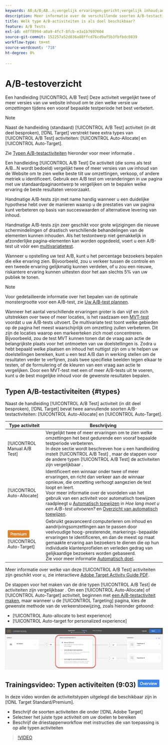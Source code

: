 ```yaml
---
keywords: AB;A/B;AB..n;vergelijk ervaringen;gericht;vergelijk inhoud;auto-doel;auto-toewijzen
description: Meer informatie over de verschillende soorten A/B-testactiviteiten in Adobe [!DNL Target] - Handmatig, automatisch toegewezen en automatisch doel. Kies de juiste voor je.
title: Welk type A/B-activiteiten is als doel beschikbaar?
feature: A/B Tests
exl-id: e8ff8994-a0a9-4fc7-8fcb-e3a1b7697604
source-git-commit: 152257a52d836a88ffcd76cd9af5b3fbfbdc0839
workflow-type: tm+mt
source-wordcount: '718'
ht-degree: 0%

---
```


# A/B-testoverzicht

Een handleiding [!UICONTROL A/B Test] Deze activiteit vergelijkt twee of meer versies van uw website inhoud om te zien welke versie uw omzettingen tijdens een vooraf bepaalde testperiode het best verbetert.

>[!NOTE]
>
>Naast de handleiding (standaard) [!UICONTROL A/B Test] activiteit (in dit deel besproken), [!DNL Target] verstrekt twee extra types van [!UICONTROL A/B Test] activiteiten: [!UICONTROL Auto-Allocate] en [!UICONTROL Auto-Target].
>
>Zie [Typen A/B-testactiviteiten](#types) hieronder voor meer informatie .

Een handleiding [!UICONTROL A/B Test] De activiteit (die soms als test A/B...N wordt bedoeld) vergelijkt twee of meer versies van uw inhoud van de Website om te zien welke beste tilt uw omzettingen, verkoop, of andere metriek u identificeert. Gebruik een A/B test om veranderingen in uw pagina met uw standaardpaginaontwerp te vergelijken om te bepalen welke ervaring de beste resultaten veroorzaakt.

Handmatige A/B-tests zijn met name handig wanneer u een duidelijke hypothese hebt over de manieren waarop u de prestaties van uw pagina kunt verbeteren op basis van succeswaarden of alternatieve levering van inhoud.

Handmatige A/B-tests zijn zeer geschikt voor grote wijzigingen die nieuwe schermindelingen of drastisch verschillende behandelingen van de elementen kunnen inhouden. Als het testontwerp niet gemakkelijk in afzonderlijke pagina-elementen kan worden opgedeeld, voert u een A/B-test uit vóór een [multivariatietest](/help/main/c-activities/c-multivariate-testing/multivariate-testing.md).

Wanneer u opstelling uw test A/B, kunt u het percentage bezoekers bepalen die elke ervaring zien. Bijvoorbeeld, zou u verkeer tussen de controle en een tweede ervaring gelijkmatig kunnen verdelen, of u zou een nieuwe, riskantere ervaring kunnen uittesten door het aan slechts 5% van uw publiek te tonen.

>[!NOTE]
>
>Voor gedetailleerde informatie over het bepalen van de optimale monstergrootte voor een A/B-test, zie [Uw A/B-test plannen](/help/main/c-activities/t-test-ab/sample-size-determination.md).

Wanneer het aantal verschillende ervaringen groter is dan vijf en zich uitstrekken over twee of meer locaties, is het raadzaam een [MVT-test](/help/main/c-activities/c-multivariate-testing/multivariate-testing.md) voordat u uw A/B-tests uitvoert. De multivariate test toont welke gebieden op de pagina het meest waarschijnlijk om omzetting zullen verbeteren. Dit zijn de locaties waarop een markeerteken zich moet concentreren. Bijvoorbeeld, zou de test MVT kunnen tonen dat de vraag aan actie de belangrijkste plaats voor het ontmoeten van uw doelstellingen is. Zodra u hebt bepaald welke plaatsen en inhoud het nuttigst zijn om u te helpen uw doelstellingen bereiken, kunt u een test A/B dan in werking stellen om de resultaten verder te verfijnen, zoals twee specifieke beelden tegen elkaar te testen, of de formulering of de kleuren van een vraag aan actie te vergelijken. Door een MVT-test met een of meer A/B-tests uit te voeren, kunt u de best mogelijke inhoud voor de gewenste resultaten bepalen.

## Typen A/B-testactiviteiten {#types}

Naast de handleiding [!UICONTROL A/B Test] activiteit (in dit deel besproken), [!DNL Target] bevat twee aanvullende soorten A/B-testactiviteiten: [!UICONTROL Auto-Allocate] en [!UICONTROL Auto-Target].

| Type activiteit | Beschrijving |
| --- | --- |
| [!UICONTROL Manual A/B Test] | Vergelijkt twee of meer ervaringen om te zien welke omzettingen het best gedurende een vooraf bepaalde testperiode verbeteren.<br>In deze sectie wordt beschreven hoe u een handleiding instelt [!UICONTROL A/B Test] , maar de stappen voor de andere typen [!UICONTROL A/B Test] de activiteiten zijn vergelijkbaar . |
| [!UICONTROL Auto-Allocate] | Identificeert een winnaar onder twee of meer ervaringen, en richt dan verkeer aan de winnaar opnieuw, die omzetting verhoogt aangezien de test loopt en leert.<br>Voor meer informatie over de voordelen van het gebruik van een activiteit voor automatisch toewijzen raadpleegt u [Automatisch toewijzen](/help/main/c-activities/t-test-ab/sample-size-determination.md#auto-allocate) in *Hoe lang moet u een A/B-test uitvoeren?* en [Overzicht van automatisch toewijzen](/help/main/c-activities/automated-traffic-allocation/automated-traffic-allocation.md). |
| ![Premium badge](/help/main/assets/premium.png) [!UICONTROL Auto-Target] | Gebruikt geavanceerd computerleren om inhoud en aandrijvingsomzettingen aan te passen door veelvoudige hoog-presterende, markerings-bepaalde ervaringen te identificeren, en dan de meest op maat gemaakte ervaring aan bezoekers te dienen die op hun individuele klantenprofielen en verleden gedrag van gelijkaardige bezoekers worden gebaseerd.<br>Zie voor meer informatie [Automatisch doel](/help/main/c-activities/auto-target/auto-target-to-optimize.md). |

Meer informatie over welke van deze [!UICONTROL A/B Test] activiteiten zijn geschikt voor u, zie interactieve [Adobe Target Activity Guide PDF](/help/main/c-activities/target-activities-guide.md).

De stappen voor het maken van de drie typen [!UICONTROL A/B Test] de activiteiten zijn vergelijkbaar . Om een [!UICONTROL Auto-Allocate] of [!UICONTROL Auto-Target] activiteit, beginnen met [een A/B-testactiviteit maken](/help/main/c-activities/t-test-ab/t-test-create-ab/test-create-ab.md), maar wanneer u de [!UICONTROL Targeting] pagina, kies de gewenste methode van de verkeerstoewijzing, zoals hieronder getoond:

* [!UICONTROL Auto-allocate to best experience]
* [!UICONTROL Auto-target for personalized experience]

![Instellingen voor de methode voor verkeerstoewijzing](/help/main/c-activities/t-test-ab/t-test-create-ab/assets/traffic-allocation-method.png)

## Trainingsvideo: Typen activiteiten (9:03) ![Overzicht badge](/help/main/assets/overview.png)

In deze video worden de activiteitstypen uitgelegd die beschikbaar zijn in [!DNL Target Standard/Premium].

* Beschrijf de soorten activiteiten die onder [!DNL Adobe Target]
* Selecteer het juiste type activiteit om uw doelen te bereiken
* Beschrijf de driestappenworkflow met instructies die van toepassing is op alle typen activiteiten

>[!VIDEO](https://video.tv.adobe.com/v/17386)
